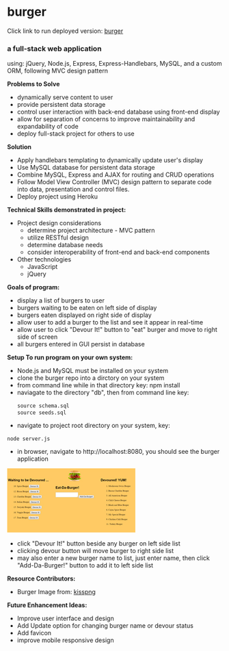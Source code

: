 # burger

Click link to run deployed version: [burger](https://vwhope)

### a full-stack web application
using: jQuery, Node.js, Express, Express-Handlebars, MySQL, and a custom ORM, following MVC design pattern 

**Problems to Solve**
* dynamically serve content to user
* provide persistent data storage
* control user interaction with back-end database using front-end display
* allow for separation of concerns to improve maintainability and expandability of code
* deploy full-stack project for others to use

**Solution** 

* Apply handlebars templating to dynamically update user's display
* Use MySQL database for persistent data storage
* Combine MySQL, Express and AJAX for routing and CRUD operations
* Follow Model View Controller (MVC) design pattern to separate code into 
  data, presentation and control files.
* Deploy project using Heroku
 

**Technical Skills demonstrated in project:**
* Project design considerations
  * determine project architecture - MVC pattern
  * utilize RESTful design
  * determine database needs
  * consider interoperability of front-end and back-end components  
* Other technologies
    * JavaScript
    * jQuery
    
**Goals of program:**
* display a list of burgers to user 
* burgers waiting to be eaten on left side of display
* burgers eaten displayed on right side of display 
* allow user to add a burger to the list and see it appear in real-time
* allow user to click "Devour It!" button to "eat" burger and move to right side of screen
* all burgers entered in GUI persist in database

**Setup To run program on your own system:**
* Node.js and MySQL must be installed on your system 
* clone the burger repo into a dirctory on your system
* from command line while in that directory key: npm install
* naviagate to the directory "db", then from command line key:
   ```
   source schema.sql
   source seeds.sql
   ``` 
* navigate to project root directory on your system, key: 
 ```
 node server.js
  ```
* in browser, navigate to http://localhost:8080, you should see the burger application

![Burger Application Page](public/assets/img/indexView.jpg)

* click "Devour It!" button beside any burger on left side list
* clicking devour button will move burger to right side list
* may also enter a new burger name to list, 
   just enter name, then click "Add-Da-Burger!" button to add it to left side list

**Resource Contributors:**
* Burger Image from: [kisspng](https://kisspng.com/free/burgers.html)


**Future Enhancement Ideas:**
* Improve user interface and design
* Add Update option for changing burger name or devour status
* Add favicon
* improve mobile responsive design

